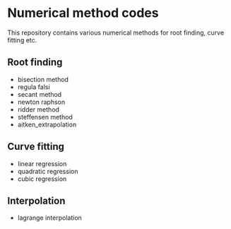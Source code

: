 # Numerical method codes
This repository contains various numerical methods for root finding, curve fitting etc.

## Root finding
- bisection method
- regula falsi
- secant method
- newton raphson
- ridder method
- steffensen method
- aitken_extrapolation

## Curve fitting
- linear regression
- quadratic regression
- cubic regression

## Interpolation
- lagrange interpolation

